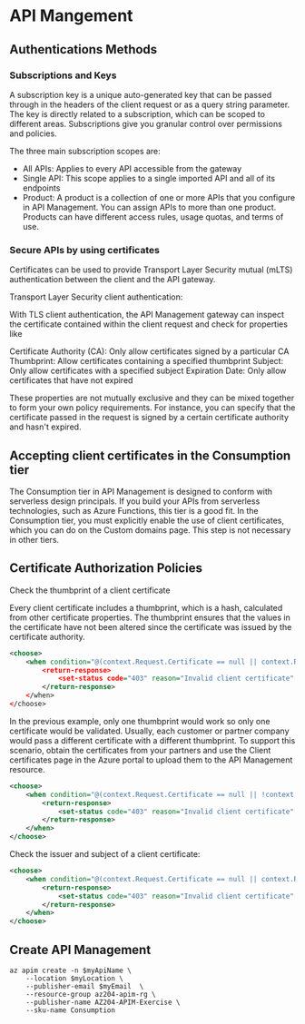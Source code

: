 # API Mangement

## Authentications Methods

### Subscriptions and Keys

A subscription key is a unique auto-generated key that can be passed through in the headers of the client request or as a query string parameter. The key is directly related to a subscription, which can be scoped to different areas. Subscriptions give you granular control over permissions and policies.

The three main subscription scopes are:

- All APIs: Applies to every API accessible from the gateway
- Single API: This scope applies to a single imported API and all of its endpoints
- Product: A product is a collection of one or more APIs that you configure in API Management. You can assign APIs to more than one product. Products can have different access rules, usage quotas, and terms of use.

### Secure APIs by using certificates

Certificates can be used to provide Transport Layer Security mutual (mLTS) authentication between the client and the API gateway.

Transport Layer Security client authentication:

With TLS client authentication, the API Management gateway can inspect the certificate contained within the client request and check for properties like

Certificate Authority (CA): Only allow certificates signed by a particular CA
Thumbprint: Allow certificates containing a specified thumbprint
Subject: Only allow certificates with a specified subject
Expiration Date: Only allow certificates that have not expired

These properties are not mutually exclusive and they can be mixed together to form your own policy requirements. For instance, you can specify that the certificate passed in the request is signed by a certain certificate authority and hasn't expired.

## Accepting client certificates in the Consumption tier

The Consumption tier in API Management is designed to conform with serverless design principals. If you build your APIs from serverless technologies, such as Azure Functions, this tier is a good fit. In the Consumption tier, you must explicitly enable the use of client certificates, which you can do on the Custom domains page. This step is not necessary in other tiers.

## Certificate Authorization Policies

Check the thumbprint of a client certificate

Every client certificate includes a thumbprint, which is a hash, calculated from other certificate properties. The thumbprint ensures that the values in the certificate have not been altered since the certificate was issued by the certificate authority.

```xml
<choose>
    <when condition="@(context.Request.Certificate == null || context.Request.Certificate.Thumbprint != "desired-thumbprint")" >
        <return-response>
            <set-status code="403" reason="Invalid client certificate" />
        </return-response>
    </when>
</choose>
```

In the previous example, only one thumbprint would work so only one certificate would be validated. Usually, each customer or partner company would pass a different certificate with a different thumbprint. To support this scenario, obtain the certificates from your partners and use the Client certificates page in the Azure portal to upload them to the API Management resource.

```xml
<choose>
    <when condition="@(context.Request.Certificate == null || !context.Request.Certificate.Verify()  || !context.Deployment.Certificates.Any(c => c.Value.Thumbprint == context.Request.Certificate.Thumbprint))" >
        <return-response>
            <set-status code="403" reason="Invalid client certificate" />
        </return-response>
    </when>
</choose>
```

Check the issuer and subject of a client certificate:

```xml
<choose>
    <when condition="@(context.Request.Certificate == null || context.Request.Certificate.Issuer != "trusted-issuer" || context.Request.Certificate.SubjectName.Name != "expected-subject-name")" >
        <return-response>
            <set-status code="403" reason="Invalid client certificate" />
        </return-response>
    </when>
</choose>
```

## Create API Management

```azurecli
az apim create -n $myApiName \
    --location $myLocation \
    --publisher-email $myEmail  \
    --resource-group az204-apim-rg \
    --publisher-name AZ204-APIM-Exercise \
    --sku-name Consumption
```

